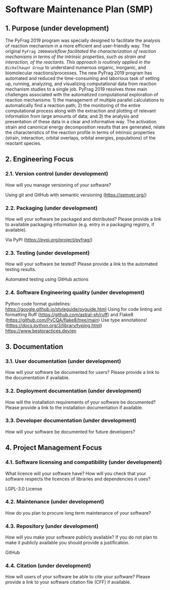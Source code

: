 ﻿# Software Maintenance Plan (SMP)

## 1. Purpose (under development)

The PyFrag 2019 program was specially designed to facilitate the analysis of reaction mechanism in a more efficient and user-friendly way. The original `PyFrag 2008`_workflow facilitated the characterization of reaction mechanisms in terms of the intrinsic properties, such as strain and interaction, of the reactants. This approach is routinely applied in the `Bickelhaupt Group`_ to understand numerous organic, inorganic, and biomolecular reactions/processes. The new PyFrag 2019  program has automated and reduced the time-consuming and laborious task of setting up, running, analyzing, and visualizing computational data from reaction mechanism studies to a single job. PyFrag 2019 resolves three main challenges associated with the automatized computational exploration of reaction mechanisms: 1) the management of multiple parallel calculations to automatically find a reaction path; 2) the monitoring of the entire computational process along with the extraction and plotting of relevant information from large amounts of data; and 3) the analysis and presentation of these data in a clear and informative way. The activation strain and canonical energy decomposition results that are generated, relate the characteristics of the reaction profile in terms of intrinsic properties (strain, interaction, orbital overlaps, orbital energies, populations) of the reactant species.

## 2. Engineering Focus

### 2.1. Version control (under development)

How will you manage versioning of your software?

Using git and GitHub with semantic versioning (<https://semver.org/>)

### 2.2. Packaging (under development)

How will your software be packaged and distributed? Please
provide a link to available packaging information (e.g. entry in a
packaging registry, if available).

Via PyPI (<https://pypi.org/project/pyfrag/>)

### 2.3. Testing (under development)

How will your software be tested? Please provide a link to the
automated testing results.

Automated testing using GitHub actions

### 2.4. Software Engineering quality (under development)

Python code format guidelines: <https://google.github.io/styleguide/pyguide.html>
Using for code linting and formatting Ruff (<https://github.com/astral-sh/ruff>) and Flake8 (<https://github.com/PyCQA/flake8/tree/main>)
Use type annotations! (<https://docs.python.org/3/library/typing.html>)
<https://www.bestpractices.dev/en>

## 3. Documentation

### 3.1. User documentation (under development)

How will your software be documented for users? Please provide a
link to the documentation if available.

### 3.2. Deployment documentation (under development)

How will the installation requirements of your software be documented?
Please provide a link to the installation documentation if
available.

### 3.3. Developer documentation (under development)

How will your software be documented for future developers?

## 4. Project Management Focus

### 4.1. Software licensing and compatibility (under development)

What licence will your software have?
How will you check that your software respects the licences of
libraries and dependencies it uses?

LGPL-3.0 License

### 4.2. Maintenance (under development)

How do you plan to procure long term maintenance of your software?

### 4.3. Repository (under development)

How will you make your software publicly available? If you do not
plan to make it publicly available you should provide a justification.

GitHub

### 4.4. Citation (under development)

How will users of your software be able to cite your software?
Please provide a link to your software citation file (CFF) if available.
